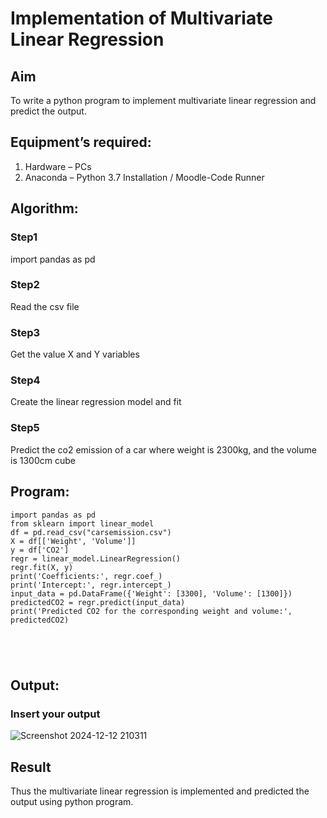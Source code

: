 # Implementation of Multivariate Linear Regression
## Aim
To write a python program to implement multivariate linear regression and predict the output.
## Equipment’s required:
1.	Hardware – PCs
2.	Anaconda – Python 3.7 Installation / Moodle-Code Runner
## Algorithm:
### Step1
import pandas as pd

### Step2
Read the csv file

### Step3
Get the value X and Y variables

### Step4
Create the linear regression model and fit

### Step5
Predict the co2 emission of a car where weight is 2300kg, and the volume is 1300cm cube

## Program:
```
import pandas as pd
from sklearn import linear_model
df = pd.read_csv("carsemission.csv")
X = df[['Weight', 'Volume']]
y = df['CO2']
regr = linear_model.LinearRegression()
regr.fit(X, y)
print('Coefficients:', regr.coef_)
print('Intercept:', regr.intercept_)
input_data = pd.DataFrame({'Weight': [3300], 'Volume': [1300]})
predictedCO2 = regr.predict(input_data)
print('Predicted CO2 for the corresponding weight and volume:', predictedCO2)





```
## Output:

### Insert your output

![Screenshot 2024-12-12 210311](https://github.com/user-attachments/assets/c734e779-d533-4806-a613-b53cdb8e8056)




## Result
Thus the multivariate linear regression is implemented and predicted the output using python program.
